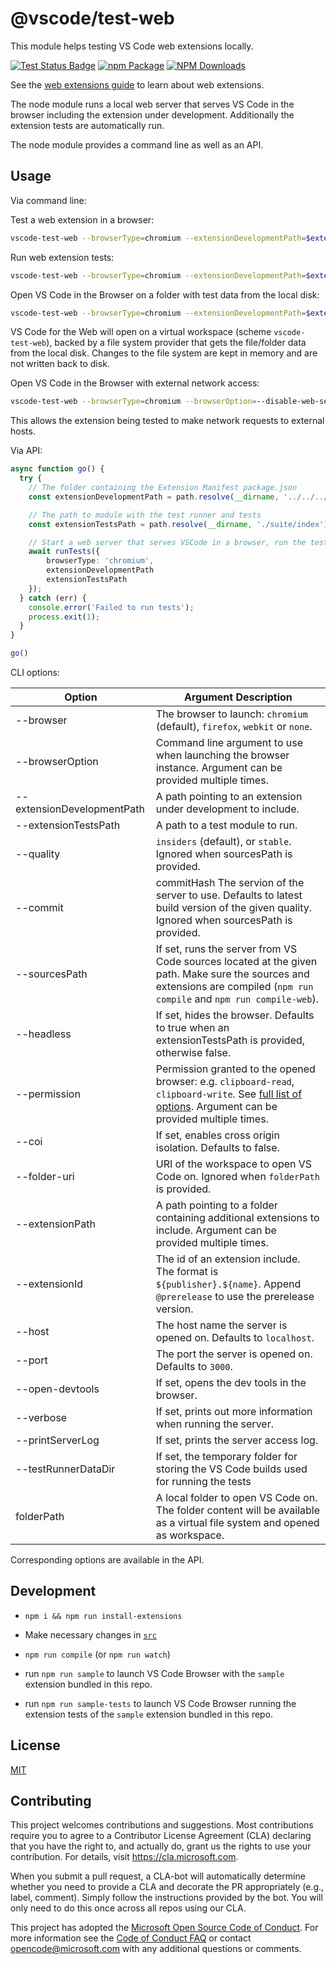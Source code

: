 # @vscode/test-web

This module helps testing VS Code web extensions locally.

[![Test Status Badge](https://github.com/microsoft/vscode-test-web/workflows/Tests/badge.svg)](https://github.com/microsoft/vscode-test-web/actions/workflows/tests.yml)
[![npm Package](https://img.shields.io/npm/v/@vscode/test-web.svg?style=flat-square)](https://www.npmjs.org/package/@vscode/test-web)
[![NPM Downloads](https://img.shields.io/npm/dm/@vscode/test-web.svg)](https://npmjs.org/package/@vscode/test-web)


See the [web extensions guide](https://code.visualstudio.com/api/extension-guides/web-extensions) to learn about web extensions.

The node module runs a local web server that serves VS Code in the browser including the extension under development. Additionally the extension tests are automatically run.

The node module provides a command line as well as an API.

## Usage

Via command line:

Test a web extension in a browser:

```sh
vscode-test-web --browserType=chromium --extensionDevelopmentPath=$extensionLocation
```

Run web extension tests:

```sh
vscode-test-web --browserType=chromium --extensionDevelopmentPath=$extensionLocation --extensionTestsPath=$extensionLocation/dist/web/test/suite/index.js
```

Open VS Code in the Browser on a folder with test data from the local disk:

```sh
vscode-test-web --browserType=chromium --extensionDevelopmentPath=$extensionLocation $testDataLocation
```

VS Code for the Web will open on a virtual workspace (scheme `vscode-test-web`), backed by a file system provider that gets the file/folder data from the local disk. Changes to the file system are kept in memory and are not written back to disk.

Open VS Code in the Browser with external network access:

```sh
vscode-test-web --browserType=chromium --browserOption=--disable-web-security extensionDevelopmentPath=$extensionLocation
```

This allows the extension being tested to make network requests to external hosts.

Via API:

```ts
async function go() {
  try {
    // The folder containing the Extension Manifest package.json
    const extensionDevelopmentPath = path.resolve(__dirname, '../../../');

    // The path to module with the test runner and tests
    const extensionTestsPath = path.resolve(__dirname, './suite/index');

    // Start a web server that serves VSCode in a browser, run the tests
    await runTests({
		browserType: 'chromium',
		extensionDevelopmentPath
		extensionTestsPath
	});
  } catch (err) {
    console.error('Failed to run tests');
    process.exit(1);
  }
}

go()
```

CLI options:

|Option|Argument Description|
|-----|-----|
| --browser | The browser to launch: `chromium` (default), `firefox`, `webkit` or `none`. |
| --browserOption | Command line argument to use when launching the browser instance. Argument can be provided multiple times. |
| --extensionDevelopmentPath | A path pointing to an extension under development to include. |
| --extensionTestsPath | A path to a test module to run. |
| --quality | `insiders` (default),  or `stable`. Ignored when sourcesPath is provided. |
| --commit | commitHash The servion of the server to use. Defaults to latest build version of the given quality. Ignored when sourcesPath is provided. |
| --sourcesPath | If set, runs the server from VS Code sources located at the given path. Make sure the sources and extensions are compiled (`npm run compile` and `npm run compile-web`). |
| --headless | If set, hides the browser. Defaults to true when an extensionTestsPath is provided, otherwise false. |
| --permission | Permission granted to the opened browser: e.g. `clipboard-read`, `clipboard-write`.  See [full list of options](https://playwright.dev/docs/api/class-browsercontext#browser-context-grant-permissions). Argument can be provided multiple times. |
| --coi | If set, enables cross origin isolation. Defaults to false. |
| --folder-uri | URI of the workspace to open VS Code on. Ignored when `folderPath` is provided. |
| --extensionPath | A path pointing to a folder containing additional extensions to include. Argument can be provided multiple times. |
| --extensionId | The id of an extension include. The format is `${publisher}.${name}`. Append `@prerelease` to use the prerelease version. |
| --host | The host name the server is opened on. Defaults to `localhost`. |
| --port | The port the server is opened on. Defaults to `3000`. |
| --open-devtools | If set, opens the dev tools in the browser. |
| --verbose | If set, prints out more information when running the server. |
| --printServerLog | If set, prints the server access log. |
| --testRunnerDataDir | If set, the temporary folder for storing the VS Code builds used for running the tests |
| folderPath |  A local folder to open VS Code on. The folder content will be available as a virtual file system and opened as workspace. |

Corresponding options are available in the API.

## Development

- `npm i && npm run install-extensions`
- Make necessary changes in [`src`](./src)
- `npm run compile` (or `npm run watch`)

- run `npm run sample` to launch VS Code Browser with the `sample` extension bundled in this repo.

- run `npm run sample-tests` to launch VS Code Browser running the extension tests of the  `sample` extension bundled in this repo.


## License

[MIT](LICENSE)

## Contributing

This project welcomes contributions and suggestions. Most contributions require you to agree to a
Contributor License Agreement (CLA) declaring that you have the right to, and actually do, grant us
the rights to use your contribution. For details, visit https://cla.microsoft.com.

When you submit a pull request, a CLA-bot will automatically determine whether you need to provide
a CLA and decorate the PR appropriately (e.g., label, comment). Simply follow the instructions
provided by the bot. You will only need to do this once across all repos using our CLA.

This project has adopted the [Microsoft Open Source Code of Conduct](https://opensource.microsoft.com/codeofconduct/).
For more information see the [Code of Conduct FAQ](https://opensource.microsoft.com/codeofconduct/faq/) or
contact [opencode@microsoft.com](mailto:opencode@microsoft.com) with any additional questions or comments.
